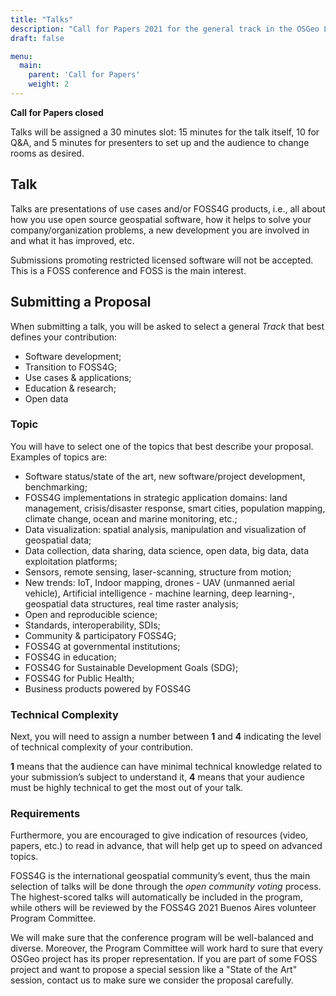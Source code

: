 ```yaml
---
title: "Talks"
description: "Call for Papers 2021 for the general track in the OSGeo Location FOSS event"
draft: false

menu:
  main:
    parent: 'Call for Papers'
    weight: 2
---
```



**Call for Papers closed**

Talks will be assigned a 30 minutes slot: 15 minutes for the talk itself, 10 for Q&A, and 5 minutes for presenters to set up and the audience to change rooms as desired.

## Talk

Talks are presentations of use cases and/or FOSS4G products, i.e., all about how you use open source geospatial software, how it helps to solve your company/organization problems, a new development you are involved in and what it has improved, etc.

Submissions promoting restricted licensed software will not be accepted. This is a FOSS conference and FOSS is the main interest.

## Submitting a Proposal

When submitting a talk, you will be asked to select a general _Track_ that best defines your contribution:

- Software development;
- Transition to FOSS4G;
- Use cases & applications;
- Education & research;
- Open data

### Topic

You will have to select one of the topics that best describe your proposal. Examples of topics are:

- Software status/state of the art, new software/project development, benchmarking;
- FOSS4G implementations in strategic application domains: land management, crisis/disaster response, smart cities, population mapping, climate change, ocean and marine monitoring, etc.;
- Data visualization: spatial analysis, manipulation and visualization of geospatial data;
- Data collection, data sharing, data science, open data, big data, data exploitation platforms;
- Sensors, remote sensing, laser-scanning, structure from motion;
- New trends: IoT, Indoor mapping, drones - UAV (unmanned aerial vehicle), Artificial intelligence - machine learning, deep learning-, geospatial data structures, real time raster analysis;
- Open and reproducible science;
- Standards, interoperability, SDIs;
- Community & participatory FOSS4G;
- FOSS4G at governmental institutions;
- FOSS4G in education;
- FOSS4G for Sustainable Development Goals (SDG);
- FOSS4G for Public Health;
- Business products powered by FOSS4G

### Technical Complexity

Next, you will need to assign a number between **1** and **4** indicating the level of technical complexity of your contribution. 

**1** means that the audience can have minimal technical knowledge related to your submission’s subject to understand it, **4** means that your audience must be highly technical to get the most out of your talk. 

### Requirements

Furthermore, you are encouraged to give indication of resources (video, papers, etc.) to read in advance, that will help get up to speed on advanced topics. 

FOSS4G is the international geospatial community’s event, thus the main selection of talks will be done through the *open community voting* process. The highest-scored talks will automatically be included in the program, while others will be reviewed by the FOSS4G 2021 Buenos Aires volunteer Program Committee.

We will make sure that the conference program will be well-balanced and diverse. Moreover, the Program Committee will work hard to sure that every OSGeo project has its proper representation. If you are part of some FOSS project and want to propose a special session like a "State of the Art" session, contact us to make sure we consider the proposal carefully.


